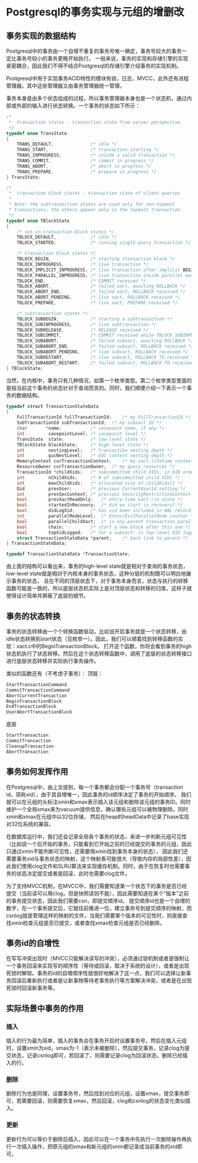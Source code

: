 # Postgresql的事务实现与元组的增删改

## 事务实现的数据结构

Postgresql中的事务由一个自增不重复的事务号唯一确定，事务号较大的事务一定比事务号较小的事务更晚开始执行。
一般来说，事务的实现和存储引擎的实现紧密耦合，因此我们不得不结合Postgresql的存储引擎介绍事务的实现机制。

Postgresql中用于实现事务ACID特性的模块有锁，日志，MVCC，此外还有进程管理器。其中这些管理器又由事务管理器统一管理。

事务本身是由多个状态组成的过程，所以事务管理器本身也是一个状态机，通过内部或外部的输入进行状态转换。一个事务的状态如下所示：
```C++
/*
 *	transaction states - transaction state from server perspective
 */
typedef enum TransState
{
	TRANS_DEFAULT,				/* idle */
	TRANS_START,				/* transaction starting */
	TRANS_INPROGRESS,			/* inside a valid transaction */
	TRANS_COMMIT,				/* commit in progress */
	TRANS_ABORT,				/* abort in progress */
	TRANS_PREPARE,				/* prepare in progress */
} TransState;

/*
 *	transaction block states - transaction state of client queries
 *
 * Note: the subtransaction states are used only for non-topmost
 * transactions; the others appear only in the topmost transaction.
 */
typedef enum TBlockState
{
	/* not-in-transaction-block states */
	TBLOCK_DEFAULT,				/* idle */
	TBLOCK_STARTED,				/* running single-query transaction */

	/* transaction block states */
	TBLOCK_BEGIN,				/* starting transaction block */
	TBLOCK_INPROGRESS,			/* live transaction */
	TBLOCK_IMPLICIT_INPROGRESS, /* live transaction after implicit BEGIN */
	TBLOCK_PARALLEL_INPROGRESS, /* live transaction inside parallel worker */
	TBLOCK_END,					/* COMMIT received */
	TBLOCK_ABORT,				/* failed xact, awaiting ROLLBACK */
	TBLOCK_ABORT_END,			/* failed xact, ROLLBACK received */
	TBLOCK_ABORT_PENDING,		/* live xact, ROLLBACK received */
	TBLOCK_PREPARE,				/* live xact, PREPARE received */

	/* subtransaction states */
	TBLOCK_SUBBEGIN,			/* starting a subtransaction */
	TBLOCK_SUBINPROGRESS,		/* live subtransaction */
	TBLOCK_SUBRELEASE,			/* RELEASE received */
	TBLOCK_SUBCOMMIT,			/* COMMIT received while TBLOCK_SUBINPROGRESS */
	TBLOCK_SUBABORT,			/* failed subxact, awaiting ROLLBACK */
	TBLOCK_SUBABORT_END,		/* failed subxact, ROLLBACK received */
	TBLOCK_SUBABORT_PENDING,	/* live subxact, ROLLBACK received */
	TBLOCK_SUBRESTART,			/* live subxact, ROLLBACK TO received */
	TBLOCK_SUBABORT_RESTART,	/* failed subxact, ROLLBACK TO received */
} TBlockState;
```

当然，在内核中，事务只有几种情况，如第一个枚举类型。第二个枚举类型里面的是指当前这个事务的状态针对于查询而言的。同时，我们顺便介绍一下表示一个事务的数据结构。

```C++
typedef struct TransactionStateData
{
	FullTransactionId fullTransactionId;	/* my FullTransactionId */
	SubTransactionId subTransactionId;	/* my subxact ID */
	char	   *name;			/* savepoint name, if any */
	int			savepointLevel; /* savepoint level */
	TransState	state;			/* low-level state */
	TBlockState blockState;		/* high-level state */
	int			nestingLevel;	/* transaction nesting depth */
	int			gucNestLevel;	/* GUC context nesting depth */
	MemoryContext curTransactionContext;	/* my xact-lifetime context */
	ResourceOwner curTransactionOwner;	/* my query resources */
	TransactionId *childXids;	/* subcommitted child XIDs, in XID order */
	int			nChildXids;		/* # of subcommitted child XIDs */
	int			maxChildXids;	/* allocated size of childXids[] */
	Oid			prevUser;		/* previous CurrentUserId setting */
	int			prevSecContext; /* previous SecurityRestrictionContext */
	bool		prevXactReadOnly;	/* entry-time xact r/o state */
	bool		startedInRecovery;	/* did we start in recovery? */
	bool		didLogXid;		/* has xid been included in WAL record? */
	int			parallelModeLevel;	/* Enter/ExitParallelMode counter */
	bool		parallelChildXact;	/* is any parent transaction parallel? */
	bool		chain;			/* start a new block after this one */
	bool		topXidLogged;	/* for a subxact: is top-level XID logged? */
	struct TransactionStateData *parent;	/* back link to parent */
} TransactionStateData;

typedef TransactionStateData *TransactionState;
```

由上面的结构可以看出来，事务的high-level state就是相对于查询的事务状态，low-level state就是相对于内核本身的事务状态，这种分层的机制既可以明白地展示事务的状态，
且在不同的顶层状态下，对于事务本身而言，状态与执行的转移函数可能是一致的，所以底层状态机实际上是对顶层状态和转移的归类，这样子就使得设计简单并屏蔽了底层的细节。

## 事务的状态转换

事务的状态转移由一个个转换函数驱动，比如说开启事务就是一个状态转移，由idle状态转换到start状态（见枚举一）。因此，我们可以顺着找到转移函数的实现：xact.c中的BeginTransactionBlock。
打开这个函数，你将会看到事务的high状态机执行了状态转移。然后在这个状态转移函数中，调用了底层的状态转移接口进行底层状态转移并实际执行事务操作。

类似的函数还有（不考虑子事务）：
顶层：

```C++
StartTransactionCommand
CommitTransactionCommand
AbortCurrentTransaction
BeginTransactionBlock
EndTransactionBlock
UserAbortTransactionBlock
```
底层
```C++
StartTransaction
CommitTransaction
CleanupTransaction
AbortTransaction
```

## 事务如何发挥作用

在Postgresql中，由上文提到，每一个事务都会分配一个事务号（transaction id，简称xid），由于其自增唯一，因此事务的id顺序决定了事务的开始顺序。
我们就可以在元组的头标注xmin和xmax表示插入该元组和删除该元组的事务ID。同时维护一个全局xmax来为vacuum提供信息，确认哪些元组可以被物理删除。同时xmin和xmax在元组中以32位存储，
然后在heap的headData中记录了base实现对32位系统的兼容。

在数据库运行中，我们还会记录全局各个事务的状态，来进一步判断元组可见性（比如说一个后开始的事务，只能看到它开始之前的已经提交的事务的元组，因此只通过xmin不能判断可见性，还需要用xmin找到事务本身的状态），
因此我们还需要事务xid与事务状态的映射，这个映射表可能很大（导致内存的局部性差），因此我们使用clog文件和SLRU算法来实现缓存机制。同时，由于在恢复时也需要事务的状态决定提交或者是回滚，此时也需要clog文件。

为了支持MVCC机制，在MVCC中，我们需要知道某一个状态下的事务是否已经提交（当前读可以用clog，但是快照读则不能），因此需要知道在某个“版本”之前的事务提交状态，因此我们需要csn，即提交顺序id。
提交顺序id也是一个自增的数字，在一个事务提交后，它就往前推进一位，建立事务号到提交顺序的映射，而csnlog就是管理这样的映射的文件，当我们需要某个版本的可见性时，则直接查找xmin检查元组是否已提交，或者查找xmax检查元组是否已经删除。

## 事务id的自增性

在写写冲突出现时（MVCC只能解决读写的冲突），必须通过锁机制或者是强制让一个事务回滚来实现写的顺序性（等待或回滚，取决于系统的设计），或者是出现死锁时解锁。事务的id的自增顺序性就很好地解决了这一点，我们可以选择让新事务回滚后重新执行或者是让新事物等待老事务执行等方案解决冲突，或者是在出现死锁时回滚新事务等。

## 实际场景中事务的作用

### 插入

插入的行为最为简单，插入的事务会在事务开启时设置事务号，然后在插入元组时，设置xmin为xid，xmax为-1（表示未被删除），然后提交事务，记录clog为提交状态，记录csnlog即可，若回滚了，则需要记录clog为回滚状态，删除已经插入的行。

### 删除

删除行为也是同理，设置事务号，然后找到对应的元组，设置xmax，提交事务即可，若需要回滚，则需要恢复xmax，然后回滚，clog和csnlog的状态变化类似插入。

### 更新

更新行为可以等价于删除后插入，因此可以在一个事务中先执行一次删除操作再执行一次插入操作，把原元组的xmax和新元组的xmin都记录成当前事务的xid即可。
